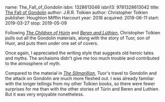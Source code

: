name: The_Fall_of_Gondolin
isbn: 1328613046
isbn13: 9781328613042
title: [The Fall of Gondolin](http://a.co/d/1GUBPyW)
author: J.R.R. Tolkien
author: Christopher Tolkien
publisher: Houghton Mifflin Harcourt
year: 2018
acquired: 2018-06-11
start: 2019-03-27
stop: 2019-05-09

Following
_[The Children of H&uacute;rin](#The_Children_of_Hurin)_ and
_[Beren and L&uacute;thien](#Beren_and_Luthien)_, Christopher Tolkien
pulls out all the Gondolin materials, along with the story of Tuor, son of Huor,
and puts them under one set of covers.

Once again, I appreciated the writing style that suggests old heroic tales and
myths.  The archaisms didn't give me too much trouble and contributed to the
atmosphere of myth.

Compared to the material in _[The Silmarillion](http://amzn.com/0618391118)_,
Tuor's travel to Gondolin and the attack on Gondolin are much more fleshed out.
I was already familiar with the longer tellings from my other Tolkien books, so
there were fewer surprises for me than with the other stories of T&uacute;rin
and Beren and Luthien.  But it was very enjoyable nonetheless.
